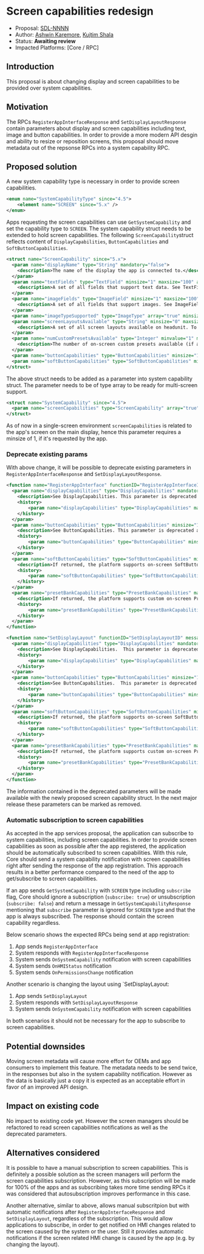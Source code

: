 # Screen capabilities redesign

* Proposal: [SDL-NNNN](NNNN-screen-capabilities-redesign.md)
* Author: [Ashwin Karemore](https://github.com/akaremor), [Kujtim Shala](https://github.com/kshala-ford)
* Status: **Awaiting review**
* Impacted Platforms: [Core / RPC]

## Introduction

This proposal is about changing display and screen capabilities to be provided over system capabilities.

## Motivation

The RPCs `RegisterAppInterfaceResponse` and `SetDisplayLayoutResponse` contain parameters about display and screen capabilities including text, image and button capabilities. In order to provide a more modern API desgin and ability to resize or reposition screens, this proposal should move metadata out of the repsonse RPCs into a system capability RPC.

## Proposed solution

A new system capability type is necessary in order to provide screen capabilities.

```xml
<enum name="SystemCapabilityType" since="4.5">
    <element name="SCREEN" since="5.x" />
</enum>
```

Apps requesting the screen capabilities can use `GetSystemCapability` and set the capability type to `SCREEN`. The system capability struct needs to be extended to hold screen capabilities. The following `ScreenCapability`struct reflects content of `DisplayCapabilities`, `ButtonCapabilities` and `SoftButtonCapabilities`. 

```xml
<struct name="ScreenCapability" since="5.x">
  <param name="displayName" type="String" mandatory="false">
    <description>The name of the display the app is connected to.</description>
  </param>
  <param name="textFields" type="TextField" minsize="1" maxsize="100" array="true" mandatory="false">
    <description>A set of all fields that support text data. See TextField</description>
  </param>
  <param name="imageFields" type="ImageField" minsize="1" maxsize="100" array="true" mandatory="false">
    <description>A set of all fields that support images. See ImageField</description>
  </param>
  <param name="imageTypeSupported" type="ImageType" array="true" minsize="0" maxsize="1000" mandatory="false" />
  <param name="screenLayoutsAvailable" type="String" minsize="0" maxsize="100" maxlength="100" array="true" mandatory="false">
    <description>A set of all screen layouts available on headunit. To be referenced in SetDisplayLayout.</description>
  </param>
  <param name="numCustomPresetsAvailable" type="Integer" minvalue="1" maxvalue="100" mandatory="false">
    <description>The number of on-screen custom presets available (if any); otherwise omitted.</description>
  </param>
  <param name="buttonCapabilities" type="ButtonCapabilities" minsize="1" maxsize="100" array="true" mandatory="false" />
  <param name="softButtonCapabilities" type="SoftButtonCapabilities" minsize="1" maxsize="100" array="true" mandatory="false" />
</struct>
```

The above struct needs to be added as a parameter into system capability struct. The parameter needs to be of type array to be ready for multi-screen support.

```xml
<struct name="SystemCapability" since="4.5">
  <param name="screenCapabilities" type="ScreenCapability" array="true" minsize="1" maxsize="1000" mandatory="false" />
</struct>
```

As of now in a single-screen environment `screenCapabilities` is related to the app's screen on the main display, hence this parameter requires a minsize of 1, if it's requested by the app.

### Deprecate existing params

With above change, it will be possible to deprecate existing parameters in `RegisterAppInterfaceResponse` and `SetDisplayLayoutResponse`.

```xml
<function name="RegisterAppInterface" functionID="RegisterAppInterfaceID" messagetype="response" since="1.0">
  <param name="displayCapabilities" type="DisplayCapabilities" mandatory="false" deprecated="true" since="5.x">
    <description>See DisplayCapabilities. This parameter is deprecated and replaced by screen capabilities.</description>
    <history>
        <param name="displayCapabilities" type="DisplayCapabilities" mandatory="false" until="5.x"/>
    </history>
  </param>
  <param name="buttonCapabilities" type="ButtonCapabilities" minsize="1" maxsize="100" array="true" mandatory="false" deprecated="true" since="5.x">
    <description>See ButtonCapabilities. This parameter is deprecated and replaced by screen capabilities.</description >
    <history>
        <param name="buttonCapabilities" type="ButtonCapabilities" minsize="1" maxsize="100" array="true" mandatory="false" until="5.x">
    </history>
  </param>
  <param name="softButtonCapabilities" type="SoftButtonCapabilities" minsize="1" maxsize="100" array="true" mandatory="false" deprecated="true" since="5.x">
    <description>If returned, the platform supports on-screen SoftButtons; see SoftButtonCapabilities.  This parameter is deprecated and replaced by screen capabilities.</description >
    <history>
        <param name="softButtonCapabilities" type="SoftButtonCapabilities" minsize="1" maxsize="100" array="true" mandatory="false" since="2.0" until="5.x" />
    </history>
  </param>
  <param name="presetBankCapabilities" type="PresetBankCapabilities" mandatory="false" deprecated="true" since="5.x">
    <description>If returned, the platform supports custom on-screen Presets; see PresetBankCapabilities. This parameter is deprecated and replaced by screen capabilities.</description >
    <history>
        <param name="presetBankCapabilities" type="PresetBankCapabilities" mandatory="false" since="2.0" until="5.x" />
    </history>
  </param>
</function>

<function name="SetDisplayLayout" functionID="SetDisplayLayoutID" messagetype="response" since="3.0">
  <param name="displayCapabilities" type="DisplayCapabilities" mandatory="false" deprecated="true" since="5.x">
    <description>See DisplayCapabilities.  This parameter is deprecated and replaced by screen capabilities.</description>
    <history>
        <param name="displayCapabilities" type="DisplayCapabilities" mandatory="false" until="5.x"/>
    </history>
  </param>
  <param name="buttonCapabilities" type="ButtonCapabilities" minsize="1" maxsize="100" array="true" mandatory="false" deprecated="true" since="5.x">
    <description>See ButtonCapabilities.  This parameter is deprecated and replaced by screen capabilities.</description >
    <history>
        <param name="buttonCapabilities" type="ButtonCapabilities" minsize="1" maxsize="100" array="true" mandatory="false" until="5.x">
    </history>
  </param>
  <param name="softButtonCapabilities" type="SoftButtonCapabilities" minsize="1" maxsize="100" array="true" mandatory="false" deprecated="true" since="5.x">
    <description>If returned, the platform supports on-screen SoftButtons; see SoftButtonCapabilities. This parameter is deprecated and replaced by screen capabilities.</description >
    <history>
        <param name="softButtonCapabilities" type="SoftButtonCapabilities" minsize="1" maxsize="100" array="true" mandatory="false" until="5.x" />
    </history>
  </param>
  <param name="presetBankCapabilities" type="PresetBankCapabilities" mandatory="false" deprecated="true" since="5.x">
    <description>If returned, the platform supports custom on-screen Presets; see PresetBankCapabilities. This parameter is deprecated and replaced by screen capabilities.</description >
    <history>
        <param name="presetBankCapabilities" type="PresetBankCapabilities" mandatory="false" until="5.x" />
    </history>
  </param>
</function>
```

The information contained in the deprecated parameters will be made available with the newly proposed screen capability struct. In the next major release these parameters can be marked as removed.

### Automatic subscription to screen capabilities

As accepted in the app services proposal, the application can subscribe to system capabilities, including screen capabilities. In order to provide screen capabilities as soon as possible after the app registered, the application should be automatically subscribed to screen capabilities. With this rule, Core should send a system capability notification with screen capabilities right after sending the response of the app registration. This approach results in a better performance compared to the need of the app to get/subscribe to screen capabilities. 

If an app sends `GetSystemCapability` with `SCREEN` type including `subscribe` flag, Core should ignore a subscription (`subscribe: true`) or unsubscription (`subscribe: false`) and return a message in `GetSystemCapabilityResponse` mentioning that `subscribe` parameter is ignored for `SCREEN` type and that the app is always subscribed. The response should contain the screen capability regardless.

Below scenario shows the expected RPCs being send at app registration:

1. App sends `RegisterAppInterface`
2. System responds with `RegisterAppInterfaceResponse`
3. System sends `OnSystemCapability` notification with screen capabilities
4. System sends `OnHMIStatus` notification 
5. System sends `OnPermissionsChange` notification

Another scenario is changing the layout using `SetDisplayLayout:

1. App sends `SetDisplayLayout`
2. System responds with `SetDisplayLayoutResponse`
3. System sends `OnSystemCapability` notification with screen capabilities

In both scenarios it should not be necessary for the app to subscribe to screen capabilities.

## Potential downsides

Moving screen metadata will cause more effort for OEMs and app consumers to implement this feature. The metadata needs to be send twice, in the responses but also in the system capability notification. However as the data is basically just a copy it is expected as an acceptable effort in favor of an improved API design.

## Impact on existing code

No impact to existing code yet. However the screen managers should be refactored to read screen capabilities notifications as well as the deprecated parameters.

## Alternatives considered

It is possible to have a manual subscription to screen capabilities. This is definitely a possible solution as the screen managers will perform the screen capabilities subscription. However, as this subscription will be made for 100% of the apps and as subscribing takes more time sending RPCs it was considered that autosubscription improves performance in this case.

Another alternative, similar to above, allows manual subscritpion but with automatic notifications after `RegisterAppInterfaceResponse` and `SetDisplayLayout`, regardless of the subscription. This would allow applications to subscribe, in order to get notified on HMI changes related to the screen caused by the system or the user. Still it provides automatic notifications if the screen related HMI change is caused by the app (e.g. by changing the layout). 
